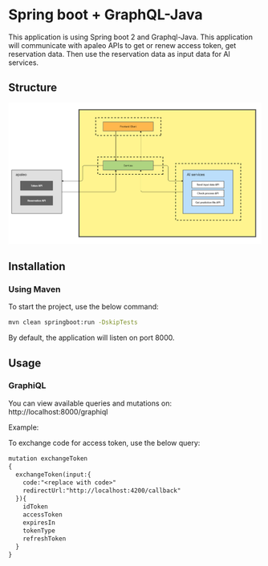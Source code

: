 # Spring boot + GraphQL-Java

This application is using Spring boot 2 and Graphql-Java. This application will communicate with apaleo APIs to get or renew access token, get reservation data. Then use the reservation data as input data for AI services.

## Structure
![Pipeline](../structure.png)
## Installation
### Using Maven

To start the project, use the below command:
```bash
mvn clean springboot:run -DskipTests
```
By default, the application will listen on port 8000.
## Usage
### GraphiQL
You can view available queries and mutations on: http://localhost:8000/graphiql

Example:

To exchange code for access token, use the below query:
```
mutation exchangeToken
{
  exchangeToken(input:{
    code:"<replace with code>"
    redirectUrl:"http://localhost:4200/callback"
  }){
    idToken
    accessToken
    expiresIn
    tokenType
    refreshToken
  }
}

```

